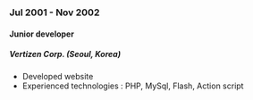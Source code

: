 
### Jul 2001 - Nov 2002

#### Junior developer

##### Vertizen Corp. (Seoul, Korea)

- Developed website
- Experienced technologies : PHP, MySql, Flash, Action script